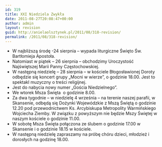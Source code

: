 ```yaml
---
id: 319
title: XXI Niedziela Zwykła
date: 2011-08-27T20:08:47+00:00
author: admin
layout: revision
guid: http://anielaolsztynek.pl/2011/08/318-revision/
permalink: /2011/08/318-revision/
---
```

  * W najbliższą środę -24 sierpnia &#8211; wypada liturgiczne Święto Św. Bartłomieja Apostoła.
  * Natomiast w piątek &#8211; 26 sierpnia &#8211; obchodzimy Uroczystość Najświętszej Marii Panny Częstochowskiej.
  * W następną niedzielę &#8211; 28 sierpnia &#8211; w kościele Błogosławionej Doroty odbędzie się koncert grupy &#8222;Mocni w wierze&#8221;, o godzinie 18.00. Jest to spektakl muzyczny o treści religijnej.
  * Jest do nabycia nowy numer &#8222;Gościa Niedzielnego&#8221;.
  * We wtorek Msza Święta  o godzinie 8.00.
  * Za dwa tygodnie &#8211; w niedzielę 4 września &#8211; na terenie naszej parafii, w Skansenie, odbędą się Dożynki Wojewódzkie z Mszą Świętą o godzinie 12.20 pod przewodnictwem Ks. Arcybiskupa Metropolity Warmińskiego Wojciecha Ziemby. W związku z powyższym nie będzie Mszy Świętej w naszym kościele o godzinie 11.00.
  * W sobotę Msza Święta połączona ze ślubem o godzinie 17.00 w Skansenie i o godzinie 18.15 w kościele.
  * W następną niedzielę zapraszamy na próbę chóru dzieci, młodzież i dorosłych na godzinę 18.00.